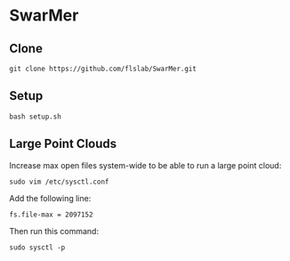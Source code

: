 # SwarMer

## Clone
``git clone https://github.com/flslab/SwarMer.git``

## Setup

``bash setup.sh``

## Large Point Clouds
Increase max open files system-wide to be able to run a large point cloud:

``sudo vim /etc/sysctl.conf``

Add the following line:

``fs.file-max = 2097152``

Then run this command:

``sudo sysctl -p``
